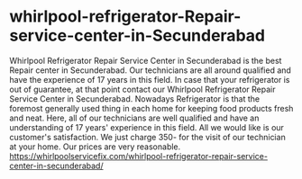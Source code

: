 # whirlpool-refrigerator-Repair-service-center-in-Secunderabad
Whirlpool Refrigerator Repair Service Center in Secunderabad is the best Repair center in Secunderabad. Our technicians are all around qualified and have the experience of 17 years in this field. In case that your refrigerator is out of guarantee, at that point contact our Whirlpool Refrigerator Repair Service Center in Secunderabad. Nowadays Refrigerator is that the foremost generally used thing in each home for keeping food products fresh and neat. Here, all of our technicians are well qualified and have an understanding of 17 years' experience in this field. All we would like is our customer's satisfaction. We just charge 350\- for the visit of our technician at your home. Our prices are very reasonable.  https://whirlpoolservicefix.com/whirlpool-refrigerator-repair-service-center-in-secunderabad/
